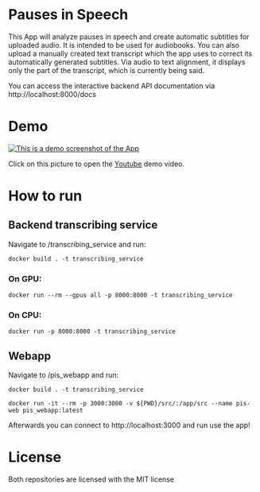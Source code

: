 # Pauses in Speech
This App will analyze pauses in speech and create automatic subtitles for uploaded audio. It is intended to be used for audiobooks.
You can also upload a manually created text transcript which the app uses to correct its automatically generated subtitles. Via audio to text alignment, it displays only the part of the transcript, which is currently being said.

You can access the interactive backend API documentation via http://localhost:8000/docs


# Demo

[![This is a demo screenshot of the App](https://github-production-user-asset-6210df.s3.amazonaws.com/51822945/274918796-826260e3-645d-4194-a694-6ed38e7803f5.png)](https://www.youtube.com/watch?v=E5KyIt7sALw)

Click on this picture to open the [Youtube](https://www.youtube.com/watch?v=E5KyIt7sALw) demo video. 

# How to run

## Backend transcribing service
Navigate to /transcribing_service and run:

`docker build . -t transcribing_service`

### On GPU:
`docker run --rm --gpus all -p 8000:8000 -t transcribing_service`

### On CPU:
`docker run -p 8000:8000 -t transcribing_service`

## Webapp
Navigate to /pis_webapp and run:

`docker build . -t transcribing_service`

`docker run -it --rm -p 3000:3000 -v ${PWD}/src/:/app/src --name pis-web pis_webapp:latest`

Afterwards you can connect to http://localhost:3000 and run use the app!

# License

Both repositories are licensed with the MIT license